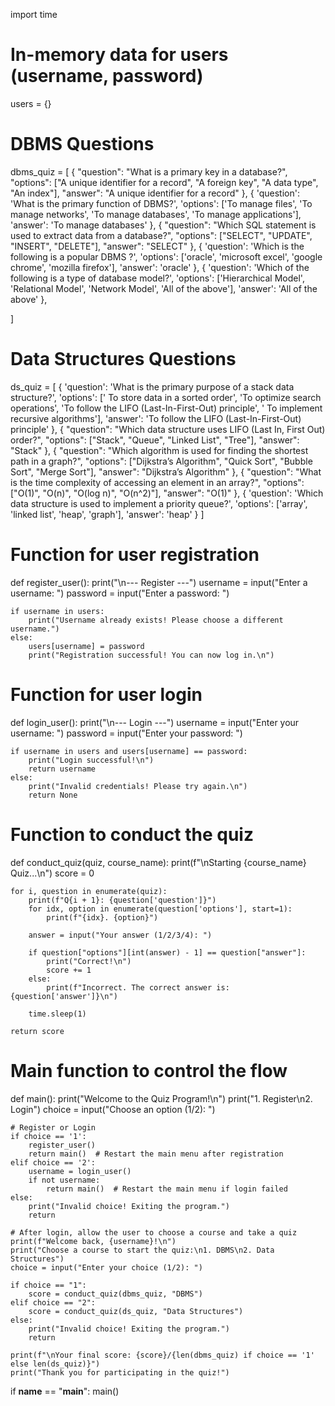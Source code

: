 import time

# In-memory data for users (username, password)
users = {}

# DBMS Questions
dbms_quiz = [
    {
        "question": "What is a primary key in a database?",
        "options": ["A unique identifier for a record", "A foreign key", "A data type", "An index"],
        "answer": "A unique identifier for a record"
    },
    {
       'question': 'What is the primary function of DBMS?',
            'options': ['To manage files', 'To manage networks', 'To manage databases', 'To manage applications'],
            'answer': 'To manage databases'
    },
    {
        "question": "Which SQL statement is used to extract data from a database?",
        "options": ["SELECT", "UPDATE", "INSERT", "DELETE"],
        "answer": "SELECT"
    },
    {
         'question': 'Which is the following is a popular DBMS ?',
            'options': ['oracle', 'microsoft excel', 'google chrome', 'mozilla firefox'],
            'answer': 'oracle'
    },
    {
        'question': 'Which of the following is a type of database model?',
            'options': ['Hierarchical Model', 'Relational Model', 'Network Model', 'All of the above'],
            'answer': 'All of the above'
        },
    
]

# Data Structures Questions
ds_quiz = [
    {
         'question': 'What is the primary purpose of a stack data structure?',
            'options': [' To store data in a sorted order', 'To optimize search operations', 'To follow the LIFO (Last-In-First-Out) principle', ' To implement recursive algorithms'],
            'answer': 'To follow the LIFO (Last-In-First-Out) principle'
    },
    {
        "question": "Which data structure uses LIFO (Last In, First Out) order?",
        "options": ["Stack", "Queue", "Linked List", "Tree"],
        "answer": "Stack"
    },
    {
        "question": "Which algorithm is used for finding the shortest path in a graph?",
        "options": ["Dijkstra’s Algorithm", "Quick Sort", "Bubble Sort", "Merge Sort"],
        "answer": "Dijkstra’s Algorithm"
    },
    {
        "question": "What is the time complexity of accessing an element in an array?",
        "options": ["O(1)", "O(n)", "O(log n)", "O(n^2)"],
        "answer": "O(1)"
    },
    {
        'question': 'Which data structure is used to implement a priority queue?',
            'options': ['array', 'linked list', 'heap', 'graph'],
            'answer': 'heap'
    }
]

# Function for user registration
def register_user():
    print("\n--- Register ---")
    username = input("Enter a username: ")
    password = input("Enter a password: ")
    
    if username in users:
        print("Username already exists! Please choose a different username.")
    else:
        users[username] = password
        print("Registration successful! You can now log in.\n")

# Function for user login
def login_user():
    print("\n--- Login ---")
    username = input("Enter your username: ")
    password = input("Enter your password: ")
    
    if username in users and users[username] == password:
        print("Login successful!\n")
        return username
    else:
        print("Invalid credentials! Please try again.\n")
        return None

# Function to conduct the quiz
def conduct_quiz(quiz, course_name):
    print(f"\nStarting {course_name} Quiz...\n")
    score = 0

    for i, question in enumerate(quiz):
        print(f"Q{i + 1}: {question['question']}")
        for idx, option in enumerate(question['options'], start=1):
            print(f"{idx}. {option}")
        
        answer = input("Your answer (1/2/3/4): ")
        
        if question["options"][int(answer) - 1] == question["answer"]:
            print("Correct!\n")
            score += 1
        else:
            print(f"Incorrect. The correct answer is: {question['answer']}\n")
        
        time.sleep(1)

    return score

# Main function to control the flow
def main():
    print("Welcome to the Quiz Program!\n")
    print("1. Register\n2. Login")
    choice = input("Choose an option (1/2): ")

    # Register or Login
    if choice == '1':
        register_user()
        return main()  # Restart the main menu after registration
    elif choice == '2':
        username = login_user()
        if not username:
            return main()  # Restart the main menu if login failed
    else:
        print("Invalid choice! Exiting the program.")
        return

    # After login, allow the user to choose a course and take a quiz
    print(f"Welcome back, {username}!\n")
    print("Choose a course to start the quiz:\n1. DBMS\n2. Data Structures")
    choice = input("Enter your choice (1/2): ")
    
    if choice == "1":
        score = conduct_quiz(dbms_quiz, "DBMS")
    elif choice == "2":
        score = conduct_quiz(ds_quiz, "Data Structures")
    else:
        print("Invalid choice! Exiting the program.")
        return

    print(f"\nYour final score: {score}/{len(dbms_quiz) if choice == '1' else len(ds_quiz)}")
    print("Thank you for participating in the quiz!")

if __name__ == "__main__":
    main()
